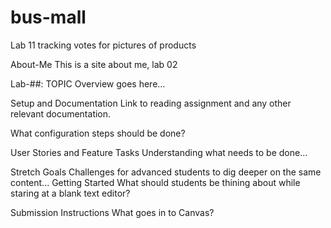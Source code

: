 # bus-mall
Lab 11 tracking votes for pictures of products

About-Me
This is a site about me, lab 02

Lab-##: TOPIC
Overview goes here...

Setup and Documentation
Link to reading assignment and any other relevant documentation.

What configuration steps should be done?

User Stories and Feature Tasks
Understanding what needs to be done...

Stretch Goals
Challenges for advanced students to dig deeper on the same content...
Getting Started
What should students be thining about while staring at a blank text editor?

Submission Instructions
What goes in to Canvas?
